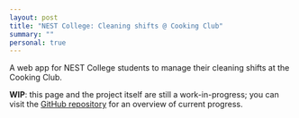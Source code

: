 ```yaml
---
layout: post
title: "NEST College: Cleaning shifts @ Cooking Club"
summary: ""
personal: true
---
```


A web app for NEST College students to manage their cleaning shifts at the Cooking Club.

<!--more-->

**WIP**: this page and the project itself are still a work-in-progress; you can visit the <a class="small external medium-link" href="https://github.com/InnovationTeamNest/nest-cooking-schedule">GitHub repository</a> for an overview of current progress.

